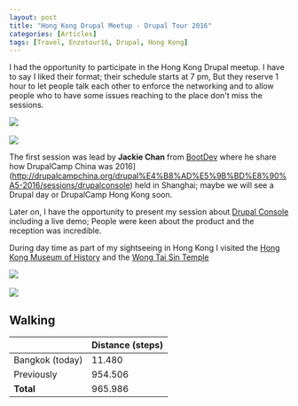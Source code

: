 ```yaml
---
layout: post
title: "Hong Kong Drupal Meetup - Drupal Tour 2016"
categories: [Articles]
tags: [Travel, Enzotour16, Drupal, Hong Kong]
---
```

I had the opportunity to participate in the Hong Kong Drupal meetup. I have to say I liked their format; their schedule starts at 7 pm, But they reserve 1 hour to let people talk each other to enforce the networking and to allow people who to have some issues reaching to the place don't miss the sessions.

<img style="margin-right: 20px;" src="{{site.url }}/assets/img/hk-meetup-1.JPG"/>
<br/><br/>
<img style="margin-right: 20px;" src="{{site.url }}/assets/img/hk-meetup-2.JPG"/>

The first session was lead by **Jackie Chan** from [BootDev](http://bootdev.com) where he share how DrupalCamp China was 2016](http://drupalcampchina.org/drupal%E4%B8%AD%E5%9B%BD%E8%90%A5-2016/sessions/drupalconsole) held in Shanghai; maybe we will see a Drupal day or DrupalCamp Hong Kong soon.

Later on, I have the opportunity to present my session about [Drupal Console](http://drupalconsole) including a live demo; People were keen about the product and the reception was incredible.

During day time as part of my sightseeing in Hong Kong I visited the [Hong Kong Museum of History](https://en.wikipedia.org/wiki/Hong_Kong_Museum_of_History) and the [Wong Tai Sin Temple](https://en.wikipedia.org/wiki/Wong_Tai_Sin_Temple_(Hong_Kong))

<img style="margin-right: 20px;" src="{{site.url }}/assets/img/hk-museum-history.jpg"/>
<br/><br/>
<img style="margin-right: 20px;" src="{{site.url }}/assets/img/wong-tai-sin-temple.jpg"/>

## Walking
|  | Distance (steps) |
|---|---|
| Bangkok (today) |  11.480 |
| Previously  | 954.506 |
| **Total**  | 965.986|